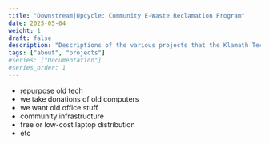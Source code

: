 ```yaml
---
title: "Downstream|Upcycle: Community E-Waste Reclamation Program"
date: 2025-05-04
weight: 1
draft: false
description: "Descriptions of the various projects that the Klamath Tech Collective is engaged in."
tags: ["about", "projects"]
#series: ["Documentation"]
#series_order: 1
---
```


- repurpose old tech
- we take donations of old computers
- we want old office stuff
- community infrastructure
- free or low-cost laptop distribution
- etc